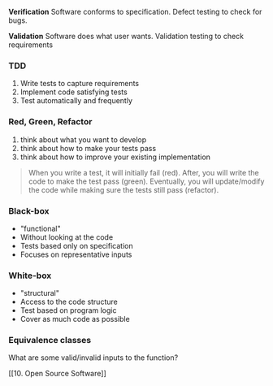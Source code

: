 **Verification**
Software conforms to specification. Defect testing to check for bugs.

**Validation**
Software does what user wants. Validation testing to check requirements


### TDD
1. Write tests to capture requirements
2. Implement code satisfying tests
3. Test automatically and frequently

### Red, Green, Refactor
1. think about what you want to develop
2. think about how to make your tests pass
3. think about how to improve your existing implementation

> When you write a test, it will initially fail (red). After, you will write the code to make the test pass (green). Eventually, you will update/modify the code while making sure the tests still pass (refactor).

### Black-box
- "functional"
- Without looking at the code 
- Tests based only on specification
- Focuses on representative inputs

### White-box
- "structural"
- Access to the code structure
- Test based on program logic
- Cover as much code as possible

### Equivalence classes
What are some valid/invalid inputs to the function?


[[10. Open Source Software]]